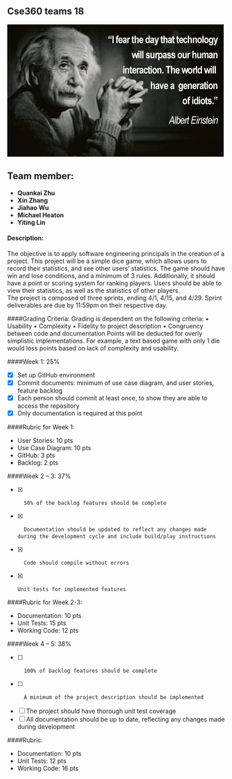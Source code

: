 ## Cse360 teams 18
![codercat](https://github.com/360Teams18/Cse360Teams18Project/blob/master/Einstein%20Quote.jpg?raw=true)
## Team member:

-  **Quankai Zhu**
-  **Xin Zhang**
-  **Jiahao Wu** 
-  **Michael Heaton** 
-  **Yiting Lin** 

#### Description: 
The objective is to apply software engineering principals in the creation of a project.  This project will be a simple dice game, which allows users to record their statistics, and see other users’ statistics.  The game should have win and lose conditions, and a minimum of 3 rules. Additionally, it should have a point or scoring system for ranking players.  Users should be able to view their statistics, as well as the statistics of other players.   
The project is composed of three sprints, ending 4/1, 4/15, and 4/29.  Sprint deliverables are due by 11:59pm on their respective day.

####Grading Criteria:
Grading is dependent on the following criteria:
•	Usability
•	Complexity
•	Fidelity to project description
•	Congruency between code and documentation
Points will be deducted for overly simplistic implementations.  For example, a text based game with only 1 die would loss points based on lack of complexity and usability.

####Week 1:  25%
- [x]	Set up GitHub environment
- [x]	Commit documents: minimum of use case diagram, and user stories, feature backlog
- [x]	Each person should commit at least once, to show they are able to access the repository
- [x]	Only documentation is required at this point

####Rubric for Week 1:
* User Stories:  10 pts
*	Use Case Diagram: 10 pts
*	GitHub: 3 pts
*	Backlog: 2 pts

####Week 2 – 3: 37%

- [x]		50% of the backlog features should be complete
- [x]		Documentation should be updated to reflect any changes made during the development cycle and include build/play instructions
- [x]		Code should compile without errors
- [x]	  Unit tests for implemented features

####Rubric for Week 2-3:
*	Documentation: 10 pts
*	Unit Tests: 15 pts
*	Working Code: 12 pts

####Week 4 – 5: 38%
- [ ]		100% of backlog features should be complete
- [ ]		A minimum of the project description should be implemented
- [ ]	The project should have thorough unit test coverage
- [ ]	All documentation should be up to date, reflecting any changes made during development

####Rubric:
*	Documentation: 10 pts
*	Unit Tests: 12 pts
*	Working Code: 16 pts

